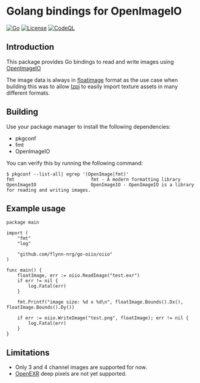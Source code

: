 # Golang bindings for OpenImageIO
[![Go](https://github.com/flynn-nrg/go-oiio/actions/workflows/go.yml/badge.svg)](https://github.com/flynn-nrg/go-oiio/actions/workflows/go.yml)
[![License](https://img.shields.io/badge/License-Apache%202.0-blue.svg)](https://opensource.org/licenses/Apache-2.0)
[![CodeQL](https://github.com/flynn-nrg/go-oiio/actions/workflows/github-code-scanning/codeql/badge.svg)](https://github.com/flynn-nrg/go-oiio/actions/workflows/github-code-scanning/codeql)

## Introduction
This package provides Go bindings to read and write images using [OpenImageIO](https://openimageio.readthedocs.io)

The image data is always in [floatimage](https://github.com/flynn-nrg/floatimage) format as the use case when building this was to allow [Izpi](https://github.com/flynn-nrg/izpi) to easily import texture assets in many different formats.

## Building
Use your package manager to install the following dependencies:

* pkgconf
* fmt
* OpenImageIO

You can verify this by running the following command:

```shell
$ pkgconf --list-all| egrep '(OpenImage|fmt)'
fmt                            fmt - A modern formatting library
OpenImageIO                    OpenImageIO - OpenImageIO is a library for reading and writing images.
```

## Example usage

```golang
package main

import (
	"fmt"
	"log"

	"github.com/flynn-nrg/go-oiio/oiio"
)

func main() {
	floatImage, err := oiio.ReadImage("test.exr")
	if err != nil {
		log.Fatal(err)
	}

	fmt.Printf("image size: %d x %d\n", floatImage.Bounds().Dx(), floatImage.Bounds().Dy())

	if err := oiio.WriteImage("test.png", floatImage); err != nil {
		log.Fatal(err)
	}
}
```

## Limitations

* Only 3 and 4 channel images are supported for now.
* [OpenEXR](https://openexr.com) deep pixels are not yet supported.